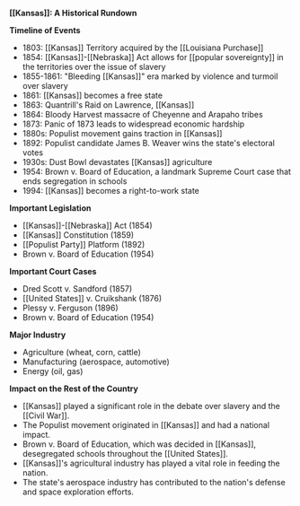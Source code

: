 **[[Kansas]]: A Historical Rundown**

**Timeline of Events**

* 1803: [[Kansas]] Territory acquired by the [[Louisiana Purchase]]
* 1854: [[Kansas]]-[[Nebraska]] Act allows for [[popular sovereignty]] in the territories over the issue of slavery
* 1855-1861: "Bleeding [[Kansas]]" era marked by violence and turmoil over slavery
* 1861: [[Kansas]] becomes a free state
* 1863: Quantrill's Raid on Lawrence, [[Kansas]]
* 1864: Bloody Harvest massacre of Cheyenne and Arapaho tribes
* 1873: Panic of 1873 leads to widespread economic hardship
* 1880s: Populist movement gains traction in [[Kansas]]
* 1892: Populist candidate James B. Weaver wins the state's electoral votes
* 1930s: Dust Bowl devastates [[Kansas]] agriculture
* 1954: Brown v. Board of Education, a landmark Supreme Court case that ends segregation in schools
* 1994: [[Kansas]] becomes a right-to-work state

**Important Legislation**

* [[Kansas]]-[[Nebraska]] Act (1854)
* [[Kansas]] Constitution (1859)
* [[Populist Party]] Platform (1892)
* Brown v. Board of Education (1954)

**Important Court Cases**

* Dred Scott v. Sandford (1857)
* [[United States]] v. Cruikshank (1876)
* Plessy v. Ferguson (1896)
* Brown v. Board of Education (1954)

**Major Industry**

* Agriculture (wheat, corn, cattle)
* Manufacturing (aerospace, automotive)
* Energy (oil, gas)

**Impact on the Rest of the Country**

* [[Kansas]] played a significant role in the debate over slavery and the [[Civil War]].
* The Populist movement originated in [[Kansas]] and had a national impact.
* Brown v. Board of Education, which was decided in [[Kansas]], desegregated schools throughout the [[United States]].
* [[Kansas]]'s agricultural industry has played a vital role in feeding the nation.
* The state's aerospace industry has contributed to the nation's defense and space exploration efforts.